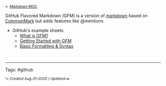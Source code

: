 <small>← [Markdown MOC](slipbox/-markdown)</small>

GitHub Flavored Markdown (GFM) is a version of [markdown](slipbox/-markdown) based on [CommonMark](slipbox/commonmark-markdown) but adds features like @mentions

- GitHub's example sheets 
	- [What is GFM?](https://github.github.com/gfm/#what-is-github-flavored-markdown-)
	- [Getting Started with GFM](https://docs.github.com/en/github/writing-on-github/getting-started-with-writing-and-formatting-on-github)
	- [Basic Formatting & Syntax](https://docs.github.com/en/github/writing-on-github/basic-writing-and-formatting-syntax#ignoring-markdown-formatting)


<br>



---

Tags: #github


<small>↳ <i>Created Aug-01-2020 / Updated ∞ </i></small>